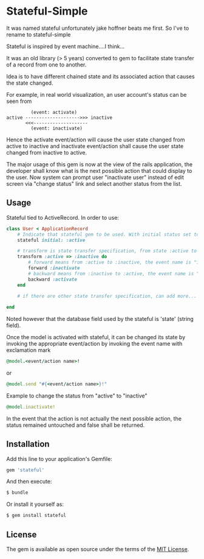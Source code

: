 # Stateful-Simple

It was named stateful unfortunately jake hoffner beats me first. So I've to rename to stateful-simple

Stateful is inspired by event machine....I think...

It was an old library (> 5 years) converted to gem to facilitate state transfer of a record from one to another. 

Idea is to have different chained state and its associated action that causes the state changed.

For example, in real world visualization, an user account's status can be seen from
```
         (event: activate)
active -------------------->>> inactive
       <<<--------------------
         (event: inactivate)
```

Hence the activate event/action will cause the user state changed from active to inactive and inactivate event/action shall cause the user state changed from inactive to active.

The major usage of this gem is now at the view of the rails application, the developer shall know what is the next possible action that could display to the user. 
Now system can prompt user "inactivate user" instead of edit screen via "change status" link and select another status from the list.


## Usage
Stateful tied to ActiveRecord. In order to use:

```ruby
class User < ApplicationRecord
	# Indicate that stateful gem to be used. With initial status set to "active" (:active.to_s)
	stateful initial: :active

	# transform is state transfer specification, from state :active to :inactive
	transform :active => :inactive do
		# forward means from :active to :inactive, the event name is "inactive"
		forward :inactivate
		# backward means from :inactive to :active, the event name is "active"
		backward :activate
	end

	# if there are other state transfer specification, can add more...
	
end
```
Noted however that the database field used by the stateful is 'state' (string field).

Once the model is activated with stateful, it can be changed its state by invoking the appropriate event/action by invoking the event name with exclamation mark

```ruby
@model.<event/action name>!
```
or
```ruby
@model.send "#{<event/action name>}!"
```

Example to change the status from "active" to "inactive"
```ruby
@model.inactivate!
```

In the event that the action is not actually the next possible action, the status remained untouched and false shall be returned.
 

## Installation
Add this line to your application's Gemfile:

```ruby
gem 'stateful'
```

And then execute:
```bash
$ bundle
```

Or install it yourself as:
```bash
$ gem install stateful
```

## License
The gem is available as open source under the terms of the [MIT License](http://opensource.org/licenses/MIT).
